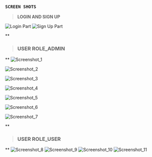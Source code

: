 

### **`SCREEN SHOTS`**

>  **LOGIN AND SIGN UP**

![Login Part](https://user-images.githubusercontent.com/53602829/94076173-2eb31000-fe05-11ea-8ba2-96c1abf9a378.png)
![Sign Up Part](https://user-images.githubusercontent.com/53602829/94076186-35418780-fe05-11ea-8363-97471db7c697.png)

**

> ### USER ROLE_ADMIN

**
![Screenshot_1](https://user-images.githubusercontent.com/53602829/94109697-07326680-fe4a-11ea-811e-b065f2d221f6.png)

![Screenshot_2](https://user-images.githubusercontent.com/53602829/94109659-00a3ef00-fe4a-11ea-9223-fe7087e05d1f.png)

![Screenshot_3](https://user-images.githubusercontent.com/53602829/94109666-01d51c00-fe4a-11ea-9613-b72ea170f64b.png)

![Screenshot_4](https://user-images.githubusercontent.com/53602829/94109670-026db280-fe4a-11ea-8d9f-1fb93ff5120b.png)

![Screenshot_5](https://user-images.githubusercontent.com/53602829/94109673-03064900-fe4a-11ea-985e-f2e9b2f54df5.png)

![Screenshot_6](https://user-images.githubusercontent.com/53602829/94109675-039edf80-fe4a-11ea-9fb6-c75351ecb154.png)

![Screenshot_7](https://user-images.githubusercontent.com/53602829/94109679-04377600-fe4a-11ea-9809-0295cf116f16.png)


**

> ### USER ROLE_USER

**
![Screenshot_8](https://user-images.githubusercontent.com/53602829/94109680-04d00c80-fe4a-11ea-9ceb-0e9abfe51670.png)
![Screenshot_9](https://user-images.githubusercontent.com/53602829/94109685-0568a300-fe4a-11ea-8f04-2d14b201197f.png)
![Screenshot_10](https://user-images.githubusercontent.com/53602829/94109690-06013980-fe4a-11ea-898c-a62b042cf561.png)
![Screenshot_11](https://user-images.githubusercontent.com/53602829/94109693-0699d000-fe4a-11ea-90d0-74db45129152.png)





